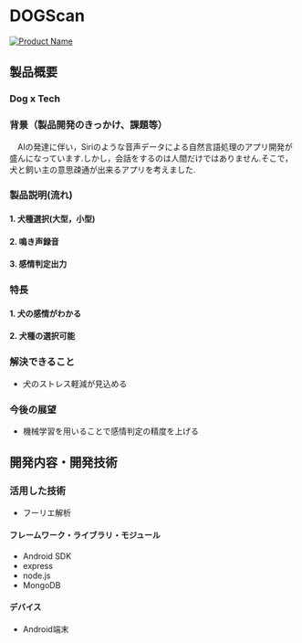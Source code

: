 # DOGScan

[![Product Name](https://raw.github.com/GabLeRoux/WebMole/master/ressources/WebMole_Youtube_Video.png)](https://www.youtube.com/channel/UC4PtjOfZTbVp9DwtJv82Lzg)

## 製品概要
### Dog x Tech

### 背景（製品開発のきっかけ、課題等）
　AIの発達に伴い，Siriのような音声データによる自然言語処理のアプリ開発が盛んになっています.しかし，会話をするのは人間だけではありません.そこで，犬と飼い主の意思疎通が出来るアプリを考えました.

### 製品説明(流れ)
#### 1. 犬種選択(大型，小型)
#### 2. 鳴き声録音
#### 3. 感情判定出力

### 特長

#### 1. 犬の感情がわかる

#### 2. 犬種の選択可能

### 解決できること
* 犬のストレス軽減が見込める

### 今後の展望
* 機械学習を用いることで感情判定の精度を上げる


## 開発内容・開発技術

### 活用した技術
* フーリエ解析

#### フレームワーク・ライブラリ・モジュール
* Android SDK
* express
* node.js
* MongoDB

#### デバイス
* Android端末
